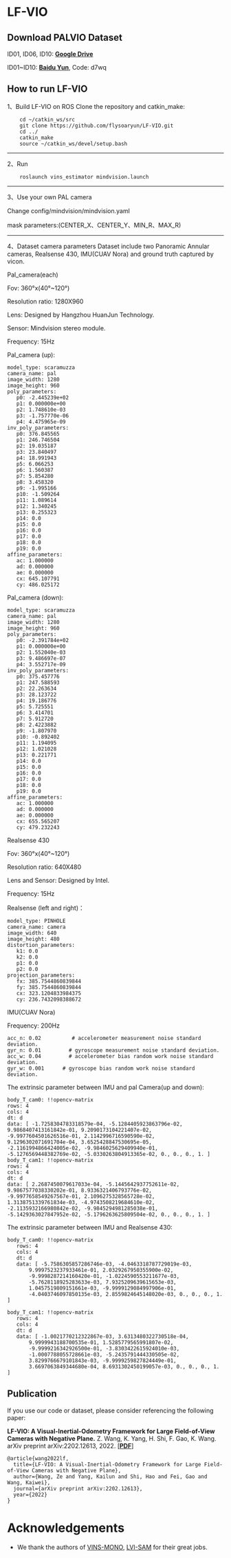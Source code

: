 # LF-VIO

## Download PALVIO Dataset
  ID01, ID06, ID10: [**Google Drive**](https://drive.google.com/drive/folders/1RdnUtMulDuhWBfAgq_CLp18EgDvTrZ89?usp=sharing)
  
  ID01~ID10: [**Baidu Yun**](https://pan.baidu.com/s/1o6TgcDwfcDIFl6n9dzsysA), Code: d7wq 


## How to run LF-VIO
1、Build LF-VIO on ROS
Clone the repository and catkin_make:
```
    cd ~/catkin_ws/src
    git clone https://github.com/flysoaryun/LF-VIO.git
    cd ../
    catkin_make
    source ~/catkin_ws/devel/setup.bash
```
---

2、Run
```
    roslaunch vins_estimator mindvision.launch
```
---
3、Use your own PAL camera

Change config/mindvision/mindvision.yaml 

mask parameters:(CENTER_X、CENTER_Y、MIN_R、MAX_R)

---

4、Dataset camera parameters
Dataset include two Panoramic Annular cameras, Realsense 430, IMU(CUAV Nora) and ground truth captured by vicon.

Pal_camera(each)

Fov: 360°x(40°~120°)

Resolution ratio: 1280X960

Lens: Designed by Hangzhou HuanJun Technology.

Sensor: Mindvision stereo module.

Frequency: 15Hz


Pal_camera (up):
```
model_type: scaramuzza
camera_name: pal
image_width: 1280
image_height: 960
poly_parameters:
   p0: -2.445239e+02
   p1: 0.000000e+00
   p2: 1.748610e-03
   p3: -1.757770e-06
   p4: 4.475965e-09 
inv_poly_parameters:
   p0: 376.845565
   p1: 246.746504
   p2: 19.035187
   p3: 23.840497
   p4: 18.991943
   p5: 6.066253
   p6: 1.560387
   p7: 5.854280
   p8: 3.458320
   p9: -1.995166
   p10: -1.509264
   p11: 1.089614
   p12: 1.340245
   p13: 0.255323 
   p14: 0.0
   p15: 0.0
   p16: 0.0
   p17: 0.0
   p18: 0.0 
   p19: 0.0 
affine_parameters:
   ac: 1.000000
   ad: 0.000000
   ae: 0.000000
   cx: 645.107791
   cy: 486.025172
```
Pal_camera (down): 
```
model_type: scaramuzza
camera_name: pal
image_width: 1280
image_height: 960
poly_parameters:
   p0: -2.391784e+02
   p1: 0.000000e+00
   p2: 1.552040e-03
   p3: 9.486697e-07
   p4: 3.552717e-09 
inv_poly_parameters:
   p0: 375.457776
   p1: 247.588593
   p2: 22.263634
   p3: 28.123722
   p4: 19.186776
   p5: 5.725551
   p6: 3.414701
   p7: 5.912720
   p8: 2.4223882
   p9: -1.807970
   p10: -0.892402
   p11: 1.194095
   p12: 1.021028
   p13: 0.221771 
   p14: 0.0
   p15: 0.0
   p16: 0.0
   p17: 0.0
   p18: 0.0 
   p19: 0.0 
affine_parameters:
   ac: 1.000000
   ad: 0.000000
   ae: 0.000000
   cx: 655.565207
   cy: 479.232243

```
Realsense 430

Fov: 360°x(40°~120°)

Resolution ratio: 640X480

Lens and Sensor: Designed by Intel.

Frequency: 15Hz

Realsense (left and right)：
```
model_type: PINHOLE
camera_name: camera
image_width: 640
image_height: 480
distortion_parameters:
   k1: 0.0
   k2: 0.0
   p1: 0.0
   p2: 0.0
projection_parameters:
   fx: 385.7544860839844
   fy: 385.7544860839844
   cx: 323.1204833984375
   cy: 236.7432098388672
```
IMU(CUAV Nora)

Frequency: 200Hz
```
acc_n: 0.02          # accelerometer measurement noise standard deviation.
gyr_n: 0.01         # gyroscope measurement noise standard deviation.    
acc_w: 0.04         # accelerometer bias random work noise standard deviation.  
gyr_w: 0.001      # gyroscope bias random work noise standard deviation.    
```

The extrinsic parameter between IMU and pal Camera(up and down):
```
body_T_cam0: !!opencv-matrix
rows: 4
cols: 4
dt: d
data: [ -1.7258304783318579e-04, -5.1284405923863796e-02,
9.9868407413161842e-01, 9.2090173104221407e-02,
-9.9977604501626516e-01, 2.1142996716590590e-02,
9.1296302071691704e-04, 3.6525428847530695e-05,
-2.1161994866424005e-02, -9.9846025629409940e-01,
-5.1276569448382769e-02, -5.0330263804913365e-02, 0., 0., 0., 1. ]
body_T_cam1: !!opencv-matrix
rows: 4
cols: 4
dt: d
data: [ 2.2687450079617033e-04, -5.1445642937752611e-02,
9.9867577038330202e-01, 8.9336321406793776e-02,
-9.9977658549267567e-01, 2.1096275328565728e-02,
1.3138751339761834e-03, -4.9743508219684610e-02,
-2.1135932166980842e-02, -9.9845294981285038e-01,
-5.1429363027847952e-02, -5.1796263625809504e-02, 0., 0., 0., 1. ]
```

The extrinsic parameter between IMU and Realsense 430:
```
body_T_cam0: !!opencv-matrix
   rows: 4
   cols: 4
   dt: d
   data: [ -5.7586305857286746e-03, -4.0463318787729019e-03,
       9.9997523237933461e-01, 2.0329267950355900e-02,
       -9.9998287214160420e-01, -1.0224590553211677e-03,
       -5.7628118925283633e-03, 7.9325209639615653e-03,
       1.0457519809151661e-03, -9.9999129084997906e-01,
       -4.0403746097850135e-03, 2.8559824645148020e-03, 0., 0., 0., 1. ]

body_T_cam1: !!opencv-matrix
   rows: 4
   cols: 4
   dt: d
   data: [ -1.0021770212322867e-03, 3.6313480322730518e-04,
       9.9999943188700535e-01, 1.5285779565991807e-02,
       -9.9999216342926500e-01, -3.8303422615924010e-03,
       -1.0007788055728661e-03, -5.2435791444330505e-02,
       3.8299766679101843e-03, -9.9999259827824449e-01,
       3.6697063849344680e-04, 8.6931302450199057e-03, 0., 0., 0., 1. ]
```


## Publication
If you use our code or dataset, please consider referencing the following paper:

**LF-VIO: A Visual-Inertial-Odometry Framework for Large Field-of-View Cameras with Negative Plane.**
Z. Wang, K. Yang, H. Shi, F. Gao, K. Wang. 
arXiv preprint arXiv:2202.12613, 2022.
[[**PDF**](https://arxiv.org/pdf/2202.12613)]

```
@article{wang2022lf,
  title={LF-VIO: A Visual-Inertial-Odometry Framework for Large Field-of-View Cameras with Negative Plane},
  author={Wang, Ze and Yang, Kailun and Shi, Hao and Fei, Gao and Wang, Kaiwei},
  journal={arXiv preprint arXiv:2202.12613},
  year={2022}
}
```


# Acknowledgements

- We thank the authors of [VINS-MONO](https://github.com/HKUST-Aerial-Robotics/VINS-Mono), [LVI-SAM](https://github.com/TixiaoShan/LVI-SAM) for their great jobs.
